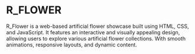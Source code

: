 # R_FLOWER
R_Flower is a web-based artificial flower showcase built using HTML, CSS, and JavaScript. It features an interactive and visually appealing design, allowing users to explore various artificial flower collections. With smooth animations, responsive layouts, and dynamic content.
